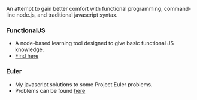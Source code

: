 An attempt to gain better comfort with functional programming, command-line node.js, and traditional javascript syntax.

### FunctionalJS
* A node-based learning tool designed to give basic functional JS knowledge. 
* [Find here](http://nodeschool.io/#functionaljs)

### Euler
* My javascript solutions to some Project Euler problems.
* Problems can be found [here](projecteuler.net)
